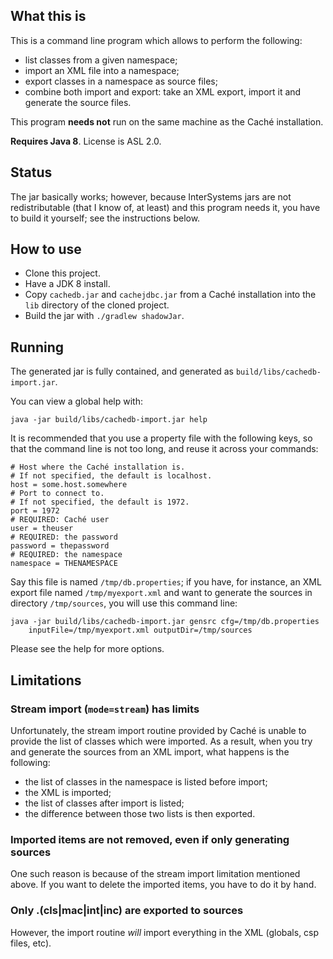 ## What this is

This is a command line program which allows to perform the following:

* list classes from a given namespace;
* import an XML file into a namespace;
* export classes in a namespace as source files;
* combine both import and export: take an XML export, import it and generate the
  source files.

This program **needs not** run on the same machine as the Caché installation.

**Requires Java 8**. License is ASL 2.0.

## Status

The jar basically works; however, because InterSystems jars are not 
redistributable (that I know of, at least) and this program needs it, you have
to build it yourself; see the instructions below.

## How to use

* Clone this project.
* Have a JDK 8 install.
* Copy `cachedb.jar` and `cachejdbc.jar` from a Caché installation into the
  `lib` directory of the cloned project.
* Build the jar with `./gradlew shadowJar`.

## Running

The generated jar is fully contained, and generated as 
`build/libs/cachedb-import.jar`.

You can view a global help with:

```
java -jar build/libs/cachedb-import.jar help
```

It is recommended that you use a property file with the following keys, so that
the command line is not too long, and reuse it across your commands:


```
# Host where the Caché installation is.
# If not specified, the default is localhost.
host = some.host.somewhere
# Port to connect to.
# If not specified, the default is 1972.
port = 1972
# REQUIRED: Caché user
user = theuser
# REQUIRED: the password
password = thepassword
# REQUIRED: the namespace
namespace = THENAMESPACE
```

Say this file is named `/tmp/db.properties`; if you have, for instance, an XML
export file named `/tmp/myexport.xml` and want to generate the sources in
directory `/tmp/sources`, you will use this command line:

```
java -jar build/libs/cachedb-import.jar gensrc cfg=/tmp/db.properties
    inputFile=/tmp/myexport.xml outputDir=/tmp/sources
```

Please see the help for more options.

## Limitations

### Stream import (`mode=stream`) has limits

Unfortunately, the stream import routine provided by Caché is unable to provide
the list of classes which were imported. As a result, when you try and generate
the sources from an XML import, what happens is the following:

* the list of classes in the namespace is listed before import;
* the XML is imported;
* the list of classes after import is listed;
* the difference between those two lists is then exported.

### Imported items are not removed, even if only generating sources

One such reason is because of the stream import limitation mentioned above. If
you want to delete the imported items, you have to do it by hand.

### Only .(cls|mac|int|inc) are exported to sources

However, the import routine _will_ import everything in the XML (globals,
csp files, etc).

